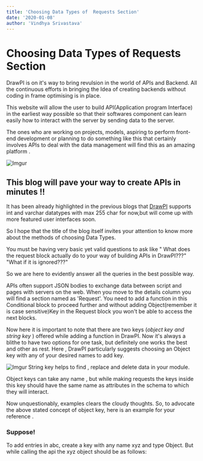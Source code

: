 ```yaml
---
title: 'Choosing Data Types of  Requests Section'
date: '2020-01-08'
author: 'Vindhya Srivastava'
---
```


# Choosing Data Types of Requests Section

DrawPI is on it&#39;s way to bring revulsion in the world of APIs and Backend. All the continuous efforts in bringing the Idea of creating backends without coding in frame optimising is in place.

This website will allow the user to build API(Application program Interface) in the earliest way possible so that their softwares component can learn easily how to interact with the server by sending data to the server.

The ones who are working on projects, models, aspiring to perform front-end development or planning to do something like this that certainly involves APIs to deal with the data management will find this as an amazing platform .

![Imgur](https://i.imgur.com/VqQiZp2.png)

## This blog will pave your way to create APIs in minutes !!

It has been already highlighted in the previous blogs that [DrawPI](https://drawpi.com/) supports int and varchar datatypes with max 255 char for now,but will come up with more featured user interfaces soon.

So I hope that the title of the blog itself invites your attention to know more about the methods of choosing Data Types.

You must be having very basic yet valid questions to ask like &quot; What does the request block actually do to your way of building APIs in DrawPI???&quot; &quot;What if it is ignored???&quot;

So we are here to evidently answer all the queries in the best possible way.

APIs often support JSON bodies to exchange data between script and pages with servers on the web. When you move to the details column you will find a section named as &#39;Request&#39;. You need to add a function in this Conditional block to proceed further and without adding Object(remember it is case sensitive)Key in the Request block you won&#39;t be able to access the next blocks.

Now here it is important to note that there are two keys (_object key and string key_ ) offered while adding a function in DrawPI. Now it&#39;s always a blithe to have two options for one task, but definitely one works the best and other as rest. Here , DrawPI particularly suggests choosing an Object key with any of your desired names to add key.

![Imgur](https://i.imgur.com/VFgGT2s.png)
String key helps to find , replace and delete data in your module.

Object keys can take any name , but while making requests the keys inside this key should have the same name as attributes in the schema to which they will interact.

Now unquestionably, examples clears the cloudy thoughts. So, to advocate the above stated concept of object key, here is an example for your reference .

### Suppose!

To add entries in abc, create a key with any name xyz and type Object. But while calling the api the xyz object should be as follows:
